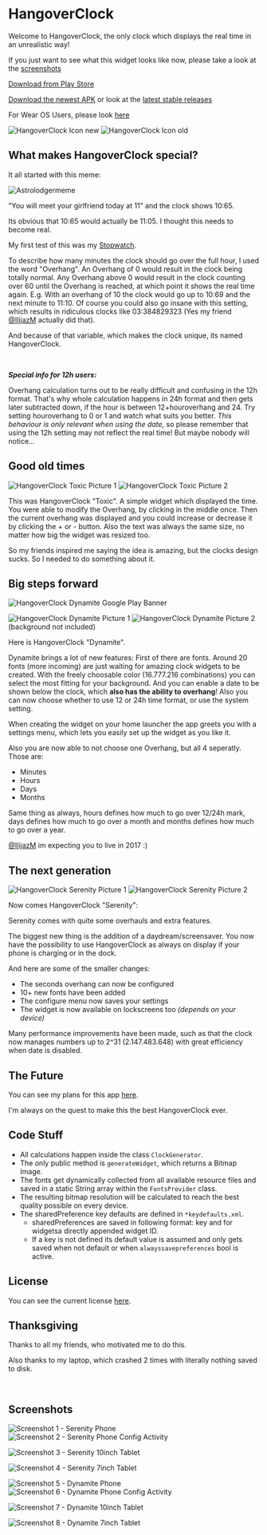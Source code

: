 # HangoverClock

Welcome to HangoverClock, the only clock which displays the real time in an unrealistic way!

If you just want to see what this widget looks like now, 
please take a look at the [screenshots](https://github.com/programminghoch10/HangoverClock#screenshots)

[Download from Play Store](https://play.google.com/store/apps/details?id=com.JJ.hangoverclock)

[Download the newest APK](https://github.com/programminghoch10/HangoverClock/raw/master/app/release/app-release.apk)
or look at the
[latest stable releases](https://github.com/programminghoch10/HangoverClock/releases)

For Wear OS Users, please look [here](https://github.com/programminghoch10/HangoverClock/tree/weardev)

![HangoverClock Icon new](icon/clockc.png)
![HangoverClock Icon old](icon/clock.png)

## What makes HangoverClock special?

It all started with this meme:

![Astrolodgermeme](pictures/astrolodgermeme.jpg)

"You will meet your girlfriend today at 11" and the clock shows 10:65.

Its obvious that 10:65 would actually be 11:05.
I thought this needs to become real.

My first test of this was my [Stopwatch](https://github.com/programminghoch10/Stopwatch).

To describe how many minutes the clock should go over the full hour, I used the word "Overhang". 
An Overhang of 0 would result in the clock being totally normal. 
Any Overhang above 0 would result in the clock counting over 60 until the Overhang is reached, at which point it shows the real time again. 
E.g. With an overhang of 10 the clock would go up to 10:69 and the next minute to 11:10.
Of course you could also go insane with this setting, which results in ridiculous clocks like 03:384829323 
(Yes my friend [@IlijazM](https://github.com/IlijazM) actually did that). 

And because of that variable, which makes the clock unique, its named HangoverClock.

&nbsp;

***Special info for 12h users:***

Overhang calculation turns out to be really difficult and confusing in the 12h format.
That's why whole calculation happens in 24h format and then gets later subtracted down,
if the hour is between 12+houroverhang and 24.
Try setting houroverhang to 0 or 1 and watch what suits you better.
*This behaviour is only relevant when using the date,* 
so please remember that using the 12h setting may not reflect the real time!
But maybe nobody will notice...

## Good old times

![HangoverClock Toxic Picture 1](pictures/toxic1.png)
![HangoverClock Toxic Picture 2](pictures/toxic2.png)

This was HangoverClock "Toxic". A simple widget which displayed the time.
You were able to modify the Overhang, by clicking in the middle once. 
Then the current overhang was displayed and you could increase or decrease it by clicking the + or - button.
Also the text was always the same size, no matter how big the widget was resized too.

So my friends inspired me saying the idea is amazing, but the clocks design sucks. So I needed to do something about it.

## Big steps forward

![HangoverClock Dynamite Google Play Banner](pictures/dynamitebannercutted.png)

![HangoverClock Dynamite Picture 1](pictures/dynamite1.jpg)
![HangoverClock Dynamite Picture 2](pictures/dynamite2.png)
(background not included)

Here is HangoverClock "Dynamite".

Dynamite brings a lot of new features: 
First of there are fonts. Around 20 fonts (more incoming) are just waiting for amazing clock widgets to be created.
With the freely choosable color (16.777.216 combinations) you can select the most fitting for your background.
And you can enable a date to be shown below the clock, which **also has the ability to overhang**!
Also you can now choose whether to use 12 or 24h time format, or use the system setting.

When creating the widget on your home launcher the app greets you with a settings menu, 
which lets you easily set up the widget as you like it.

Also you are now able to not choose one Overhang, but all 4 seperatly. Those are:
* Minutes
* Hours
* Days
* Months

Same thing as always, 
hours defines how much to go over 12/24h mark, 
days defines how much to go over a month
and months defines how much to go over a year.

[@IlijazM](https://github.com/IlijazM) im expecting you to live in 2017 :)

## The next generation

![HangoverClock Serenity Picture 1](pictures/serenity1.png)
![HangoverClock Serenity Picture 2](pictures/serenity2.png)

Now comes HangoverClock "Serenity":

Serenity comes with quite some overhauls and extra features.

The biggest new thing is the addition of a daydream/screensaver.
You now have the possibility to use HangoverClock as always on display if your phone is charging or in the dock.

And here are some of the smaller changes:
* The seconds overhang can now be configured 
* 10+ new fonts have been added
* The configure menu now saves your settings
* The widget is now available on lockscreens too _(depends on your device)_

Many performance improvements have been made, such as that the clock now manages numbers up to 2^31 (‭2.147.483.648‬) with great efficiency when date is disabled.

## The Future

You can see my plans for this app [here](plans.md).

I'm always on the quest to make this the best HangoverClock ever.

## Code Stuff

* All calculations happen inside the class `ClockGenerator`. 
* The only public method is `generateWidget`, which returns a Bitmap Image.
* The fonts get dynamically collected from all available resource files 
    and saved in a static String array within the `FontsProvider` class.
* The resulting bitmap resolution will be calculated to reach the best quality possible on every device.
* The sharedPreference key defaults are defined in `*keydefaults.xml`.
  * sharedPreferences are saved in following format: key and for widgetsa directly appended widget ID.
  * If a key is not defined its default value is assumed and only gets saved when not default or when `alwayssavepreferences` bool is active.

## License

You can see the current license [here](LICENSE.md).

## Thanksgiving

Thanks to all my friends, who motivated me to do this.

Also thanks to my laptop, which crashed 2 times with literally nothing saved to disk.

&nbsp;

## Screenshots

![Screenshot 1 - Serenity Phone](pictures/serenityphone.png)
![Screenshot 2 - Serenity Phone Config Activity](pictures/serenityphoneconfig.png)

![Screenshot 3 - Serenity 10inch Tablet](pictures/serenity10inch.png)

![Screenshot 4 - Serenity 7inch Tablet](pictures/serenity7inch.png)

![Screenshot 5 - Dynamite Phone](pictures/dynamitephone.png)
![Screenshot 6 - Dynamite Phone Config Activity](pictures/dynamitephoneconfig.png)

![Screenshot 7 - Dynamite 10inch Tablet](pictures/dynamite10inch.png)

![Screenshot 8 - Dynamite 7inch Tablet](pictures/dynamite7inch.png)